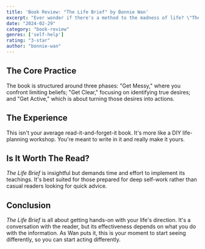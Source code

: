 ```yaml
---
title: 'Book Review: "The Life Brief" by Bonnie Wan'
excerpt: "Ever wonder if there's a method to the madness of life? \"The Life Brief\" by Bonnie Wan is a three-part practice designed to help you navigate through the clutter of your daily grind and focus on what truly matters."
date: "2024-02-29"
category: "book-review"
genres: ['self-help']
rating: "3-star"
author: "bonnie-wan"
---
```


## The Core Practice
The book is structured around three phases: "Get Messy," where you confront limiting beliefs; "Get Clear," focusing on identifying true desires; and "Get Active," which is about turning those desires into actions.

## The Experience
This isn't your average read-it-and-forget-it book. It's more like a DIY life-planning workshop. You're meant to write in it and really make it yours.

## Is It Worth The Read?
*The Life Brief* is insightful but demands time and effort to implement its teachings. It's best suited for those prepared for deep self-work rather than casual readers looking for quick advice.

## Conclusion
*The Life Brief* is all about getting hands-on with your life's direction. It's a conversation with the reader, but its effectiveness depends on what you do with the information. As Wan puts it, this is your moment to start seeing differently, so you can start acting differently.
